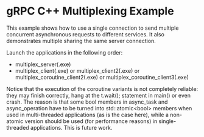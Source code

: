 # gRPC C++ Multiplexing Example

This example shows how to use a single connection to send multiple concurrent
asynchronous requests to different services. It also demonstrates multiple
sharing the same server connection.

[C++ Quick Start]: https://grpc.io/docs/languages/cpp/quickstart

Launch the applications in the following order:
* multiplex_server(.exe)
* multiplex_client(.exe) or multiplex_client2(.exe) or multiplex_coroutine_client2(.exe) or multiplex_coroutine_client3(.exe)

Notice that the execution of the coroutine variants is not completely reliable: 
they may finish correctly, hang at the t.wait(); statement in main() or even crash.
The reason is that some bool members in async_task and async_operation have to be turned into std::atomic\<bool> members when
used in multi-threaded applications (as is the case here), while a non-atomic version should be used (for performance reasons) 
in single-threaded applications. This is future work.
